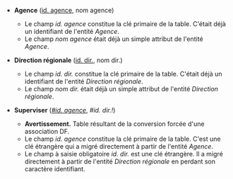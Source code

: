<!-- Generated by Mocodo 4.0.1 -->

- **Agence** (<ins>id. agence</ins>, nom agence)
  - Le champ _id. agence_ constitue la clé primaire de la table. C'était déjà un identifiant de l'entité _Agence_.
  - Le champ _nom agence_ était déjà un simple attribut de l'entité _Agence_.

- **Direction régionale** (<ins>id. dir.</ins>, nom dir.)
  - Le champ _id. dir._ constitue la clé primaire de la table. C'était déjà un identifiant de l'entité _Direction régionale_.
  - Le champ _nom dir._ était déjà un simple attribut de l'entité _Direction régionale_.

- **Superviser** (<ins>_#id. agence_</ins>, _#id. dir.!_)
  - **Avertissement.** Table résultant de la conversion forcée d'une association DF.
  - Le champ _id. agence_ constitue la clé primaire de la table. C'est une clé étrangère qui a migré directement à partir de l'entité _Agence_.
  - Le champ à saisie obligatoire _id. dir._ est une clé étrangère. Il a migré directement à partir de l'entité _Direction régionale_ en perdant son caractère identifiant.
